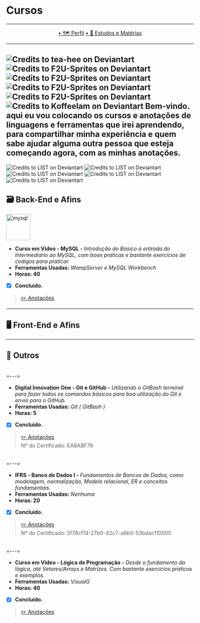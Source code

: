 # Cursos
---

<p align="center">
  <a href="https://github.com/Guilherme-G-Cadilhe">• 🗺 Perfil</a> 
    <a href="https://github.com/Guilherme-G-Cadilhe/Estudos-Materias">• 📘 Estudos e Matérias</a> 
</p>

---
![Credits to tea-hee on Deviantart](https://images-wixmp-ed30a86b8c4ca887773594c2.wixmp.com/f/6b1db3dc-3ea7-4cdd-aeba-ca596650ae2e/d72rbwh-89b910d7-9afb-4dcf-9ae0-c6a0a774737b.gif?token=eyJ0eXAiOiJKV1QiLCJhbGciOiJIUzI1NiJ9.eyJzdWIiOiJ1cm46YXBwOiIsImlzcyI6InVybjphcHA6Iiwib2JqIjpbW3sicGF0aCI6IlwvZlwvNmIxZGIzZGMtM2VhNy00Y2RkLWFlYmEtY2E1OTY2NTBhZTJlXC9kNzJyYndoLTg5YjkxMGQ3LTlhZmItNGRjZi05YWUwLWM2YTBhNzc0NzM3Yi5naWYifV1dLCJhdWQiOlsidXJuOnNlcnZpY2U6ZmlsZS5kb3dubG9hZCJdfQ.avi1sMQUS-sGHP5OwGfYqOP2pI4Jg3r3XzMj8GBJIFg)
![Credits to F2U-Sprites on Deviantart](https://images-wixmp-ed30a86b8c4ca887773594c2.wixmp.com/f/a9502fe3-95e5-4553-bb69-040a39f9be0a/danvwd5-f3fbf229-45b3-493b-a12d-ef60a8f5664e.gif?token=eyJ0eXAiOiJKV1QiLCJhbGciOiJIUzI1NiJ9.eyJzdWIiOiJ1cm46YXBwOiIsImlzcyI6InVybjphcHA6Iiwib2JqIjpbW3sicGF0aCI6IlwvZlwvYTk1MDJmZTMtOTVlNS00NTUzLWJiNjktMDQwYTM5ZjliZTBhXC9kYW52d2Q1LWYzZmJmMjI5LTQ1YjMtNDkzYi1hMTJkLWVmNjBhOGY1NjY0ZS5naWYifV1dLCJhdWQiOlsidXJuOnNlcnZpY2U6ZmlsZS5kb3dubG9hZCJdfQ.zR3Ln26bWuJHdCZizlvHTwoC0ilGONumgGjqRdy3oY4)
![Credits to F2U-Sprites on Deviantart](https://images-wixmp-ed30a86b8c4ca887773594c2.wixmp.com/f/a9502fe3-95e5-4553-bb69-040a39f9be0a/danvwd5-f3fbf229-45b3-493b-a12d-ef60a8f5664e.gif?token=eyJ0eXAiOiJKV1QiLCJhbGciOiJIUzI1NiJ9.eyJzdWIiOiJ1cm46YXBwOiIsImlzcyI6InVybjphcHA6Iiwib2JqIjpbW3sicGF0aCI6IlwvZlwvYTk1MDJmZTMtOTVlNS00NTUzLWJiNjktMDQwYTM5ZjliZTBhXC9kYW52d2Q1LWYzZmJmMjI5LTQ1YjMtNDkzYi1hMTJkLWVmNjBhOGY1NjY0ZS5naWYifV1dLCJhdWQiOlsidXJuOnNlcnZpY2U6ZmlsZS5kb3dubG9hZCJdfQ.zR3Ln26bWuJHdCZizlvHTwoC0ilGONumgGjqRdy3oY4)
![Credits to F2U-Sprites on Deviantart](https://images-wixmp-ed30a86b8c4ca887773594c2.wixmp.com/f/a9502fe3-95e5-4553-bb69-040a39f9be0a/danvwd5-f3fbf229-45b3-493b-a12d-ef60a8f5664e.gif?token=eyJ0eXAiOiJKV1QiLCJhbGciOiJIUzI1NiJ9.eyJzdWIiOiJ1cm46YXBwOiIsImlzcyI6InVybjphcHA6Iiwib2JqIjpbW3sicGF0aCI6IlwvZlwvYTk1MDJmZTMtOTVlNS00NTUzLWJiNjktMDQwYTM5ZjliZTBhXC9kYW52d2Q1LWYzZmJmMjI5LTQ1YjMtNDkzYi1hMTJkLWVmNjBhOGY1NjY0ZS5naWYifV1dLCJhdWQiOlsidXJuOnNlcnZpY2U6ZmlsZS5kb3dubG9hZCJdfQ.zR3Ln26bWuJHdCZizlvHTwoC0ilGONumgGjqRdy3oY4)
![Credits to F2U-Sprites on Deviantart](https://images-wixmp-ed30a86b8c4ca887773594c2.wixmp.com/f/a9502fe3-95e5-4553-bb69-040a39f9be0a/danvyg2-3262d9f9-54c3-411a-9677-7cfe73e1a640.gif?token=eyJ0eXAiOiJKV1QiLCJhbGciOiJIUzI1NiJ9.eyJzdWIiOiJ1cm46YXBwOiIsImlzcyI6InVybjphcHA6Iiwib2JqIjpbW3sicGF0aCI6IlwvZlwvYTk1MDJmZTMtOTVlNS00NTUzLWJiNjktMDQwYTM5ZjliZTBhXC9kYW52eWcyLTMyNjJkOWY5LTU0YzMtNDExYS05Njc3LTdjZmU3M2UxYTY0MC5naWYifV1dLCJhdWQiOlsidXJuOnNlcnZpY2U6ZmlsZS5kb3dubG9hZCJdfQ.tAG5X7Zv3yCs4p-zty3WQjWd2PZnQ289soUIBGGes3I)
<br/>
![Credits to Koffeelam on Deviantart](https://images-wixmp-ed30a86b8c4ca887773594c2.wixmp.com/f/dc6fef0c-9d21-42dd-a18b-9573936309d1/dc31uwu-44657213-f4ec-44ac-9274-b250b8f18c6e.gif?token=eyJ0eXAiOiJKV1QiLCJhbGciOiJIUzI1NiJ9.eyJzdWIiOiJ1cm46YXBwOiIsImlzcyI6InVybjphcHA6Iiwib2JqIjpbW3sicGF0aCI6IlwvZlwvZGM2ZmVmMGMtOWQyMS00MmRkLWExOGItOTU3MzkzNjMwOWQxXC9kYzMxdXd1LTQ0NjU3MjEzLWY0ZWMtNDRhYy05Mjc0LWIyNTBiOGYxOGM2ZS5naWYifV1dLCJhdWQiOlsidXJuOnNlcnZpY2U6ZmlsZS5kb3dubG9hZCJdfQ.tUlIcw8p09Gjvc7lUO4QE69FJy_1Ox9OtkRqyM5NWvU)
**Bem-vindo. aqui eu vou colocando os cursos e anotações de linguagens e ferramentas que irei aprendendo, para compartilhar minha experiência e quem sabe ajudar alguma outra pessoa que esteja começando agora, com as minhas anotações.**
---
![Credits to LIST on Deviantart](https://images-wixmp-ed30a86b8c4ca887773594c2.wixmp.com/f/147fcdc9-8cee-4d3e-9ba7-51f9c4888b30/db6zojy-f2eb848f-5f33-4b93-8bf6-5bbf28631d92.png?token=eyJ0eXAiOiJKV1QiLCJhbGciOiJIUzI1NiJ9.eyJzdWIiOiJ1cm46YXBwOiIsImlzcyI6InVybjphcHA6Iiwib2JqIjpbW3sicGF0aCI6IlwvZlwvMTQ3ZmNkYzktOGNlZS00ZDNlLTliYTctNTFmOWM0ODg4YjMwXC9kYjZ6b2p5LWYyZWI4NDhmLTVmMzMtNGI5My04YmY2LTViYmYyODYzMWQ5Mi5wbmcifV1dLCJhdWQiOlsidXJuOnNlcnZpY2U6ZmlsZS5kb3dubG9hZCJdfQ.4mWynPGdSR6YC5F6qwPjc0C3v6JnOklQ2bsaX3VxgCU) 
![Credits to LIST on Deviantart](https://images-wixmp-ed30a86b8c4ca887773594c2.wixmp.com/f/147fcdc9-8cee-4d3e-9ba7-51f9c4888b30/db6zlag-6de2ad0f-5cb9-42b0-80c1-43dd5c831ce3.png?token=eyJ0eXAiOiJKV1QiLCJhbGciOiJIUzI1NiJ9.eyJzdWIiOiJ1cm46YXBwOiIsImlzcyI6InVybjphcHA6Iiwib2JqIjpbW3sicGF0aCI6IlwvZlwvMTQ3ZmNkYzktOGNlZS00ZDNlLTliYTctNTFmOWM0ODg4YjMwXC9kYjZ6bGFnLTZkZTJhZDBmLTVjYjktNDJiMC04MGMxLTQzZGQ1YzgzMWNlMy5wbmcifV1dLCJhdWQiOlsidXJuOnNlcnZpY2U6ZmlsZS5kb3dubG9hZCJdfQ.8W0V1j9RFThn7FAjjzz7YktHU-j8J_MSWvyOA7wG8xA)
![Credits to LIST on Deviantart](https://images-wixmp-ed30a86b8c4ca887773594c2.wixmp.com/f/147fcdc9-8cee-4d3e-9ba7-51f9c4888b30/db6zojy-f2eb848f-5f33-4b93-8bf6-5bbf28631d92.png?token=eyJ0eXAiOiJKV1QiLCJhbGciOiJIUzI1NiJ9.eyJzdWIiOiJ1cm46YXBwOiIsImlzcyI6InVybjphcHA6Iiwib2JqIjpbW3sicGF0aCI6IlwvZlwvMTQ3ZmNkYzktOGNlZS00ZDNlLTliYTctNTFmOWM0ODg4YjMwXC9kYjZ6b2p5LWYyZWI4NDhmLTVmMzMtNGI5My04YmY2LTViYmYyODYzMWQ5Mi5wbmcifV1dLCJhdWQiOlsidXJuOnNlcnZpY2U6ZmlsZS5kb3dubG9hZCJdfQ.4mWynPGdSR6YC5F6qwPjc0C3v6JnOklQ2bsaX3VxgCU) 
![Credits to LIST on Deviantart](https://images-wixmp-ed30a86b8c4ca887773594c2.wixmp.com/f/147fcdc9-8cee-4d3e-9ba7-51f9c4888b30/db6zlag-6de2ad0f-5cb9-42b0-80c1-43dd5c831ce3.png?token=eyJ0eXAiOiJKV1QiLCJhbGciOiJIUzI1NiJ9.eyJzdWIiOiJ1cm46YXBwOiIsImlzcyI6InVybjphcHA6Iiwib2JqIjpbW3sicGF0aCI6IlwvZlwvMTQ3ZmNkYzktOGNlZS00ZDNlLTliYTctNTFmOWM0ODg4YjMwXC9kYjZ6bGFnLTZkZTJhZDBmLTVjYjktNDJiMC04MGMxLTQzZGQ1YzgzMWNlMy5wbmcifV1dLCJhdWQiOlsidXJuOnNlcnZpY2U6ZmlsZS5kb3dubG9hZCJdfQ.8W0V1j9RFThn7FAjjzz7YktHU-j8J_MSWvyOA7wG8xA)
![Credits to LIST on Deviantart](https://images-wixmp-ed30a86b8c4ca887773594c2.wixmp.com/f/147fcdc9-8cee-4d3e-9ba7-51f9c4888b30/db6zojy-f2eb848f-5f33-4b93-8bf6-5bbf28631d92.png?token=eyJ0eXAiOiJKV1QiLCJhbGciOiJIUzI1NiJ9.eyJzdWIiOiJ1cm46YXBwOiIsImlzcyI6InVybjphcHA6Iiwib2JqIjpbW3sicGF0aCI6IlwvZlwvMTQ3ZmNkYzktOGNlZS00ZDNlLTliYTctNTFmOWM0ODg4YjMwXC9kYjZ6b2p5LWYyZWI4NDhmLTVmMzMtNGI5My04YmY2LTViYmYyODYzMWQ5Mi5wbmcifV1dLCJhdWQiOlsidXJuOnNlcnZpY2U6ZmlsZS5kb3dubG9hZCJdfQ.4mWynPGdSR6YC5F6qwPjc0C3v6JnOklQ2bsaX3VxgCU) 

## 🗃 Back-End e Afins

<img src="https://devicons.github.io/devicon/devicon.git/icons/mysql/mysql-original-wordmark.svg" alt="mysql" width="65" height="70"/>

- **Curso em Vídeo - MySQL -** *Introdução do Basico a entrada do Intermediario ao MySQL, com boas praticas e bastante exercicios de codigos para praticar.*
- **Ferramentas Usadas:** *WampServer e MySQL Workbench*
- **Horas: 40**
- [X] **Concluido.**
> <a href="https://www.evernote.com/l/As-jIdowvsRGpbEKHDedPg8Hxsnt_xMbFdc/">✏️ Anotações </a>
---
## 🖥 Front-End e Afins

---
## 📔 Outros
<br/>
=---=
<br/>

- **Digital Innovation One - Git e GitHub -** *Utilizando o GitBash terminal para fazer todos os comandos básicos para boa utilização do Git e envio para o GitHub.*
- **Ferramentas Usadas:** *Git ( GitBash )*
- **Horas: 5**
- [X] **Concluido.**
> <a href="https://www.evernote.com/l/As8mA5ZxMsBPPZyqUgy23rNouMvFnGBQZrA/">✏️ Anotações </a> <br/>
> Nº do Certificado: EA8ABF76
<br/>
=---=
<br/>

- **IFRS - Banco de Dados I -** *Fundamentos de Bancos de Dados, como modelagem, normalização, Modelo relacional, ER e conceitos fundamentais.*
- **Ferramentas Usadas:** *Nenhuma*
- **Horas: 20**
- [X] **Concluido.**
> <a href="https://www.evernote.com/l/As_SCunUJtdOaYzpwTUyCHIeJ3GfNw5KqoI/">✏️ Anotações </a> <br/>
> Nº do Certificado: 5f78cf14-27b0-42c7-a6b0-53bdac110005
<br/>
=---=
<br/>

- **Curso em Vídeo - Lógica de Programação -** *Desde o fundamento da lógica, até Vetores/Arrays e Matrizes. Com bastante exercicios praticos e exemplos.*
- **Ferramentas Usadas:** *VisualG*
- **Horas: 40**
- [X] **Concluido.**
> <a href="https://www.evernote.com/l/As8V-1Y_-zNMzK45aWcTcCfXn8JfbiRiKzc/">✏️ Anotações </a>

